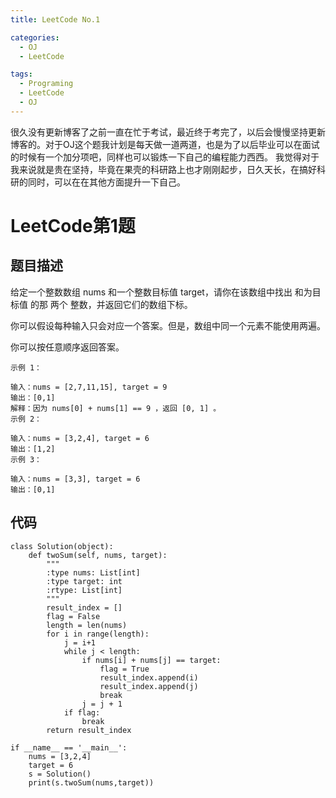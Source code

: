 ```yaml
---
title: LeetCode No.1

categories:
  - OJ
  - LeetCode

tags:
  - Programing
  - LeetCode
  - OJ
---
```


很久没有更新博客了之前一直在忙于考试，最近终于考完了，以后会慢慢坚持更新博客的。对于OJ这个题我计划是每天做一道两道，也是为了以后毕业可以在面试的时候有一个加分项吧，同样也可以锻炼一下自己的编程能力西西。  我觉得对于我来说就是贵在坚持，毕竟在果壳的科研路上也才刚刚起步，日久天长，在搞好科研的同时，可以在在其他方面提升一下自己。 

# LeetCode第1题
## 题目描述
给定一个整数数组 nums 和一个整数目标值 target，请你在该数组中找出 和为目标值 的那 两个 整数，并返回它们的数组下标。

你可以假设每种输入只会对应一个答案。但是，数组中同一个元素不能使用两遍。

你可以按任意顺序返回答案。

```
示例 1：

输入：nums = [2,7,11,15], target = 9
输出：[0,1]
解释：因为 nums[0] + nums[1] == 9 ，返回 [0, 1] 。
示例 2：

输入：nums = [3,2,4], target = 6
输出：[1,2]
示例 3：

输入：nums = [3,3], target = 6
输出：[0,1]
```

## 代码
```
class Solution(object):
    def twoSum(self, nums, target):
        """
        :type nums: List[int]
        :type target: int
        :rtype: List[int]
        """
        result_index = []
        flag = False
        length = len(nums)
        for i in range(length):
            j = i+1
            while j < length:
                if nums[i] + nums[j] == target:
                    flag = True
                    result_index.append(i)
                    result_index.append(j)
                    break
                j = j + 1
            if flag:
                break
        return result_index

if __name__ == '__main__':
    nums = [3,2,4]
    target = 6
    s = Solution()
    print(s.twoSum(nums,target))

```